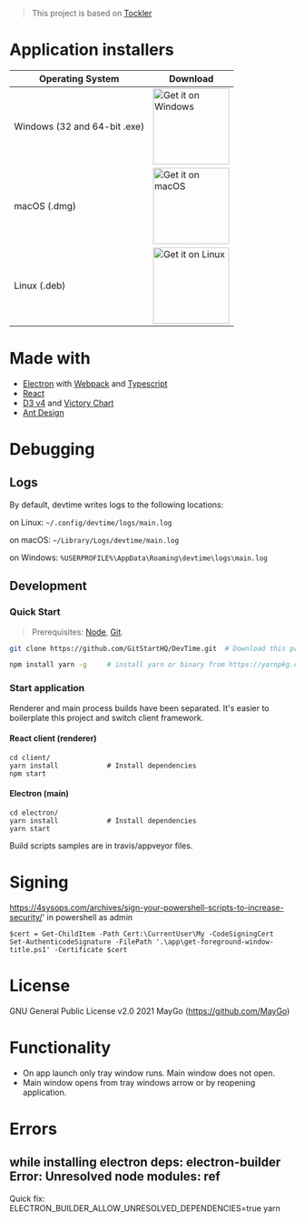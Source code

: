 > This project is based on [Tockler](https://github.com/MayGo/tockler)

# Application installers

| Operating System             | Download                                                                                                                                                                                                                             |
| ---------------------------- | ------------------------------------------------------------------------------------------------------------------------------------------------------------------------------------------------------------------------------------ |
| Windows (32 and 64-bit .exe) | <a href='https://github.com/GitStartHQ/DevTime/releases/download/v0.3.0/GitStart-DevTime-Setup-0.3.0.exe'><img alt='Get it on Windows' width="134px" src='https://github.com/MayGo/tockler/raw/master/badges/BadgeWindows.png'/></a> |
| macOS (.dmg)                 | <a href='https://github.com/GitStartHQ/DevTime/releases/download/v0.3.0/GitStart-DevTime-0.3.0.dmg'><img alt='Get it on macOS' width="134px" src='https://github.com/MayGo/tockler/raw/master/badges/BadgeMacOS.png'/></a>           |
| Linux (.deb)                 | <a href='https://github.com/GitStartHQ/DevTime/releases/download/v0.3.0/devtime_0.3.0_amd64.deb'><img alt='Get it on Linux' width="134px" src='https://github.com/MayGo/tockler/raw/master/badges/BadgeLinux.png'/></a>              |

# Made with

-   [Electron](https://electron.atom.io/) with [Webpack](https://webpack.github.io/) and [Typescript](https://www.typescriptlang.org/)
-   [React](https://reactjs.org/)
-   [D3 v4](https://d3js.org/) and [Victory Chart](http://formidable.com/open-source/victory/docs/victory-chart/)
-   [Ant Design](https://ant.design/)

# Debugging

## Logs

By default, devtime writes logs to the following locations:

on Linux: `~/.config/devtime/logs/main.log`

on macOS: `~/Library/Logs/devtime/main.log`

on Windows: `%USERPROFILE%\AppData\Roaming\devtime\logs\main.log`

## Development

### Quick Start

> Prerequisites: [Node](https://nodejs.org/), [Git](https://git-scm.com/).

```bash
git clone https://github.com/GitStartHQ/DevTime.git  # Download this project

npm install yarn -g     # install yarn or binary from https://yarnpkg.com
```

### Start application

Renderer and main process builds have been separated. It's easier to boilerplate this project and switch client framework.

#### React client (renderer)

```
cd client/
yarn install            # Install dependencies
npm start
```

#### Electron (main)

```
cd electron/
yarn install            # Install dependencies
yarn start
```

Build scripts samples are in travis/appveyor files.

# Signing

https://4sysops.com/archives/sign-your-powershell-scripts-to-increase-security/'
in powershell as admin

```
$cert = Get-ChildItem -Path Cert:\CurrentUser\My -CodeSigningCert
Set-AuthenticodeSignature -FilePath '.\app\get-foreground-window-title.ps1' -Certificate $cert
```

# License

GNU General Public License v2.0
2021 MayGo (https://github.com/MayGo)

# Functionality

-   On app launch only tray window runs. Main window does not open.
-   Main window opens from tray windows arrow or by reopening application.

# Errors

## while installing electron deps: electron-builder Error: Unresolved node modules: ref

Quick fix: ELECTRON_BUILDER_ALLOW_UNRESOLVED_DEPENDENCIES=true yarn
